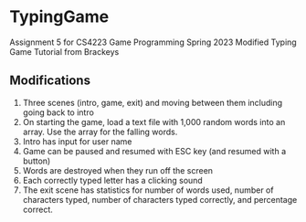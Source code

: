 # TypingGame
Assignment 5 for CS4223 Game Programming Spring 2023 Modified Typing Game Tutorial from Brackeys

## Modifications 
1. Three scenes (intro, game, exit) and moving between them including going back to intro
2. On starting the game, load a text file with 1,000 random words into an array. Use the array for the falling words.
3. Intro has input for user name
4. Game can be paused and resumed with ESC key (and resumed with a button)
5. Words are destroyed when they run off the screen
6. Each correctly typed letter has a clicking sound
7. The exit scene has statistics for number of words used, number of characters typed, number of characters typed correctly, and percentage correct.
